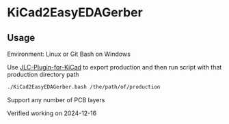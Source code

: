 # KiCad2EasyEDAGerber 

## Usage

Environment: Linux or Git Bash on Windows

Use [JLC-Plugin-for-KiCad](https://github.com/bennymeg/JLC-Plugin-for-KiCad) to export production and then run script with that production directory path

```bash
./KiCad2EasyEDAGerber.bash /the/path/of/production
```

Support any number of PCB layers

Verified working on 2024-12-16